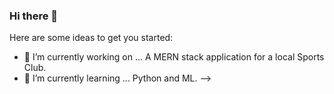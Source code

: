 ### Hi there 👋

Here are some ideas to get you started:

- 🔭 I’m currently working on ... A MERN stack application for a local Sports Club.
- 🌱 I’m currently learning ... Python and ML.
-->
